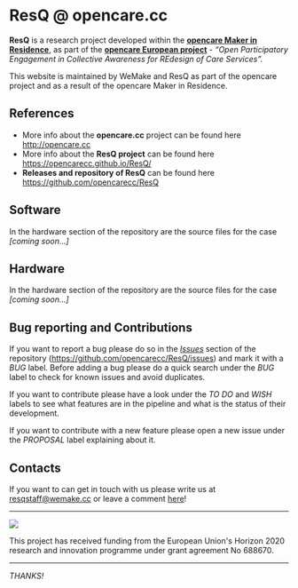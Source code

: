 # ResQ @ opencare.cc
<b>ResQ</b> is a research project developed within the <b>[opencare Maker in Residence](http://wemake.cc/opencare/maker-in-residence-en/)</b>, as part of the <b>[opencare European project](http://opencare.cc)</b> - <i>“Open Participatory Engagement in Collective Awareness for REdesign of Care Services”.</i>

This website is maintained by WeMake and ResQ as part of the opencare project and as a result of the opencare Maker in Residence.

## References
* More info about the <b>opencare.cc</b> project can be found here <http://opencare.cc>
* More info about the <b>ResQ project</b> can be found here <https://opencarecc.github.io/ResQ/>
* <b>Releases and repository of ResQ</b> can be found here <https://github.com/opencarecc/ResQ>

## Software
In the hardware section of the repository are the source files for the case *[coming soon...]*

## Hardware
In the hardware section of the repository are the source files for the case *[coming soon...]*

## Bug reporting and Contributions
If you want to report a bug please do so in the *[Issues](https://github.com/opencarecc/ResQ/issues)* section of the repository (<https://github.com/opencarecc/ResQ/issues>) and mark it with a *BUG* label. Before adding a bug please do a quick search under the *BUG* label to check for known issues and avoid duplicates.

If you want to contribute please have a look under the *TO DO* and *WISH* labels to see what features are in the pipeline and what is the status of their development.

If you want to contribute with a new feature please open a new issue under the *PROPOSAL* label explaining about it.

## Contacts

If you want to can get in touch with us please write us at [resqstaff@wemake.cc](resqstaff@wemake.cc) or leave a comment [here](https://disqus.com/home/forums/res-q/)!

-----

![](https://github.com/opencarecc/OpenCarePlaybook/blob/master/OC-img_logo_ce-en-rvb-hr.jpg)

This project has received funding from the European Union's Horizon 2020 research and innovation programme under grant agreement No 688670.

-----

*THANKS!*
